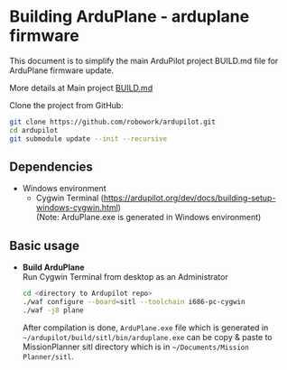 # Building ArduPlane - arduplane firmware #
This document is to simplify the main ArduPilot project BUILD.md file for ArduPlane firmware update.  

More details at Main project [BUILD.md](https://github.com/robowork/ardupilot/edit/feature/set_position_target_local_ned/BUILD.md)

Clone the project from GitHub:
```sh
git clone https://github.com/robowork/ardupilot.git
cd ardupilot
git submodule update --init --recursive
```

## Dependencies ##
- Windows environment
    - Cygwin Terminal (https://ardupilot.org/dev/docs/building-setup-windows-cygwin.html)  
(Note: ArduPlane.exe is generated in Windows environment)
## Basic usage ##

* **Build ArduPlane**  
    Run Cygwin Terminal from desktop as an Administrator

    ```sh
    cd <directory to Ardupilot repo>
    ./waf configure --board=sitl --toolchain i686-pc-cygwin
    ./waf -j8 plane
    ```  
    After compilation is done, `ArduPlane.exe` file which is generated in `~/ardupilot/build/sitl/bin/arduplane.exe` can be copy & paste to MissionPlanner sitl directory which is in `~/Documents/Mission Planner/sitl`.  